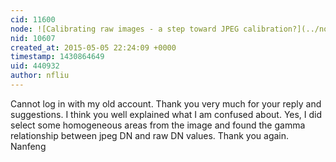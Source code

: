 ```yaml
---
cid: 11600
node: ![Calibrating raw images - a step toward JPEG calibration?](../notes/nedhorning/06-23-2014/calibrating-raw-images-a-step-toward-jpeg-calibration)
nid: 10607
created_at: 2015-05-05 22:24:09 +0000
timestamp: 1430864649
uid: 440932
author: nfliu
---
```


Cannot log in with my old account.
Thank you very much for your reply and suggestions.
I think you well explained what I am confused about.
Yes, I did select some homogeneous areas from the image and found the gamma relationship between jpeg DN and raw DN values.
Thank you again.
Nanfeng